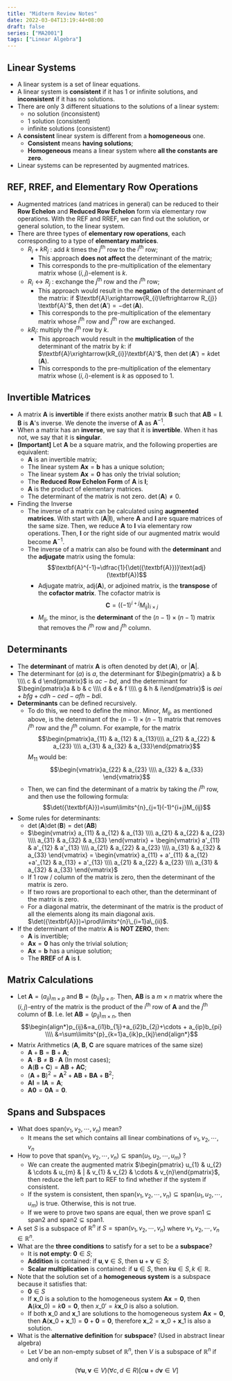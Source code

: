 ```yaml
---
title: "Midterm Review Notes"
date: 2022-03-04T13:19:44+08:00
draft: false
series: ["MA2001"]
tags: ["Linear Algebra"]
---
```


## Linear Systems

- A linear system is a set of linear equations. 
- A linear system is **consistent** if it has 1 or infinite solutions, and **inconsistent** if it has no solutions. 
- There are only 3 different situations to the solutions of a linear system:
	- no solution (inconsistent)
	- 1 solution (consistent)
	- infinite solutions (consistent)
- A **consistent** linear system is different from a **homogeneous** one. 
	- **Consistent** means **having solutions**;
	- **Homogeneous** means a linear system where **all the constants are zero**. 
- Linear systems can be represented by augmented matrices. 

## REF, RREF, and Elementary Row Operations

- Augmented matrices (and matrices in general) can be reduced to their **Row Echelon** and **Reduced Row Echelon** form via elementary row operations. With the REF and RREF, we can find out the solution, or general solution, to the linear system. 
- There are three types of **elementary row operations**, each corresponding to a type of **elementary matrices**. 
	- $R_{i}+kR_{j}$ : add $k$ times the $j^{\text{th}}$ row to the $i^{\text{th}}$ row;
		- This approach **does not affect** the determinant of the matrix;
		- This corresponds to the pre-multiplication of the elementary matrix whose $(i, j)$-element is $k$.
	- $R_{i}\leftrightarrow R_{j}$ : exchange the $j^{\text{th}}$ row and the $i^{\text{th}}$ row;
		- This approach would result in the **negation** of the determinant of the matrix: if $\textbf{A}\xrightarrow{R_{i}\leftrightarrow R_{j}} \textbf{A}'$, then $\det({\textbf{A}'})=-\det({\textbf{A}})$.
		- This corresponds to the pre-multiplication of the elementary matrix whose $i^{\text{th}}$ row and $j^{\text{th}}$ row are exchanged. 
	- $kR_{i}$: multiply the $i^{\text{th}}$ row by $k$.
		- This approach would result in the **multiplication** of the determinant of the matrix by $k$: if $\textbf{A}\xrightarrow{kR_{i}}\textbf{A}'$, then $\det({\textbf{A}'})=k\det({\textbf{A}})$.
		- This corresponds to the pre-multiplication of the elementary matrix whose $(i, i)$-element is $k$ as opposed to $1$. 
## Invertible Matrices

- A matrix $\textbf{A}$ is **invertible** if there exists another matrix $\textbf{B}$ such that $\textbf{A}\textbf{B}=\textbf{I}$. $\textbf{B}$ is $\textbf{A}$'s  inverse. We denote the inverse of $\textbf{A}$ as $\textbf{A}^{-1}$. 
- When a matrix has an **inverse**, we say that it is **invertible**. When it has not, we say that it is **singular**. 
- **\[Important\]** Let $\textbf{A}$ be a square matrix, and the following properties are equivalent:
	- $\textbf{A}$ is an invertible matrix;
	- The linear system $\textbf{A}\textbf{x}=\textbf{b}$ has a unique solution; 
	- The linear system $\textbf{Ax}=\textbf{0}$ has only the trivial solution;
	- The **Reduced Row Echelon Form** of $\textbf{A}$ is $\textbf{I}$;
	- $\textbf{A}$ is the product of elementary matrices. 
	- The determinant of the matrix is not zero. $\det({\textbf{A}})\neq 0$.
- Finding the Inverse
	- The inverse of a matrix can be calculated using **augmented matrices**. With start with $(\textbf{A}|\textbf{I})$, where $\textbf{A}$ and $\textbf{I}$ are square matrices of the same size. Then, we reduce $\textbf{A}$ to $\textbf{I}$ via elementary row operations. Then, $\textbf{I}$ or the right side of our augmented matrix would become $\textbf{A}^{-1}$.
	- The inverse of a matrix can also be found with the **determinant** and the **adjugate** matrix using the fomula: $$\textbf{A}^{-1}=\dfrac{1}{\det({\textbf{A}})}\text{adj}(\textbf{A})$$
		- Adjugate matrix, $\text{adj}(\textbf{A})$, or adjoined matrix, is the **transpose** of the **cofactor matrix**. The cofactor matrix is $$\textbf{C}=\left((-1)^{i+j}M_{ij}\right)_{i\times  j}$$
		- $M_{ij}$, the minor, is the **determinant** of the $(n-1)\times  (n-1)$ matrix that removes the $i^{\text{th}}$ row and $j^{\text{th}}$ column. 
## Determinants
- The **determinant** of matrix $\textbf{A}$ is often denoted by $\det({\textbf{A}})$, or $|\textbf{A}|$.
- The determinant for $(a)$ is $a$, the determinant for $\begin{pmatrix} a & b \\\\ c & d \end{pmatrix}$ is $ac-bd$, and the determinant for $\begin{pmatrix}a & b & c \\\\ d & e & f \\\\ g & h & i\end{pmatrix}$ is $aei + bfg + cdh - ced - afh - bdi$. 
- **Determinants** can be defined recursively. 
	- To do this, we need to define the minor. Minor, $M_{ij}$, as mentioned above, is the determinant of the $(n-1)\times  (n-1)$ matrix that removes $i^{\text{th}}$ row and the $j^{th}$ column. For example, for the matrix $$\begin{pmatrix}a_{11} & a_{12} & a_{13}\\\\ a_{21} & a_{22} & a_{23} \\\\ a_{31} & a_{32} & a_{33}\end{pmatrix}$$ $M_{11}$ would be: $$\begin{vmatrix}a_{22} & a_{23} \\\\ a_{32} & a_{33} \end{vmatrix}$$
	- Then, we can find the determinant of a matrix by taking the $i^{\text{th}}$ row, and then use the following formula: $$\det({\textbf{A}})=\sum\limits^{n}_{j=1}(-1)^{i+j}M_{ij}$$
- Some rules for determinants:
	- $\det({\textbf{A}})\det({\textbf{B}})=\det({\textbf{AB}})$
	- $\begin{vmatrix}  a_{11} & a_{12} & a_{13} \\\\ a_{21} & a_{22} & a_{23} \\\\ a_{31} & a_{32} & a_{33} \end{vmatrix} + \begin{vmatrix}  a'_{11} & a'_{12} & a'_{13} \\\\ a_{21} & a_{22} & a_{23} \\\\ a_{31} & a_{32} & a_{33} \end{vmatrix} = \begin{vmatrix}  a_{11} + a'_{11} & a_{12} +a'_{12} & a_{13} + a'_{13} \\\\ a_{21} & a_{22} & a_{23} \\\\ a_{31} & a_{32} & a_{33} \end{vmatrix}$
	- If 1 row / column of the matrix is zero, then the determinant of the matrix is zero. 
	- If two rows are proportional to each other, than the determinant of the matrix is zero. 
	- For a diagonal matrix, the determinant of the matrix is the product of all the elements along its main diagonal axis. $\det({\textbf{A}})=\prod\limits^{n}\_{i=1}a\_{ii}$. 
- If the determinant of the matrix $\textbf{A}$ is **NOT ZERO**, then:
	- $\textbf{A}$ is invertible;
	- $\textbf{Ax}=\textbf{0}$ has only the trivial solution;
	- $\textbf{Ax}=\textbf{b}$ has a unique solution;
	- The **RREF** of $\textbf{A}$ is $\textbf{I}$.

## Matrix Calculations

- Let $\textbf{A}=(a_{ij})_{m\times p}$ and $\textbf{B}=(b_{ij})_{p\times n}$. Then, $\textbf{A}\textbf{B}$ is a $m\times n$ matrix where the $(i,j)$-entry of the matrix is the product of the $i^{\text{th}}$ row of $\textbf{A}$ and the $j^{\text{th}}$ column of $\textbf{B}$. I.e. let $\textbf{AB}=(p_{ij})_{m\times n}$, then $$\begin{align*}p_{ij}&=a_{i1}b_{1j}+a_{i2}b_{2j}+\cdots + a_{ip}b_{pi} \\\\ &=\sum\limits^{p}_{k=1}a_{ik}p_{kj}\end{align*}$$
- Matrix Arithmetics ($\textbf{A}$, $\textbf{B}$, $\textbf{C}$ are square matrices of the same size)
	- $\textbf{A}+\textbf{B} = \textbf{B} + \textbf{A}$;
	- $\textbf{A}\cdot \textbf{B} \neq \textbf{B}\cdot\textbf{A}$ (In most cases);
	- $\textbf{A}(\textbf{B} + \textbf{C}) = \textbf{A}\textbf{B} + \textbf{A}\textbf{C}$;
	- $(\textbf{A}+\textbf{B})^{2}=\textbf{A}^{2}+\textbf{AB}+\textbf{BA}+\textbf{B}^{2}$;
	- $\textbf{A}\textbf{I}=\textbf{I}\textbf{A}=\textbf{A}$;
	- $\textbf{A}\textbf{0}=\textbf{0}\textbf{A}=\textbf{0}$.

## Spans and Subspaces

- What does $\text{span}(v_{1}, v_{2}, \cdots, v_{n})$ mean?
	- It means the set which contains all linear combinations of $v_{1}, v_{2}, \cdots, v_{n}$
- How to pove that $\text{span}(v_{1}, v_{2}, \cdots, v_{n})\subseteq \text{span}(u_{1}, u_{2}, \cdots, u_{m})$ ?
	- We can create the augmented matrix $\begin{pmatrix} u_{1} & u_{2} & \cdots & u_{m} & | & v_{1} & v_{2} & \cdots & v_{n}\end{pmatrix}$, then reduce the left part to REF to find whether if the system if consistent. 
	- If the system is consistent, then $\text{span}(v_{1}, v_{2}, \cdots, v_{n})\subseteq \text{span}(u_{1}, u_{2}, \cdots, u_{m})$ is true. Otherwise, this is not true.
	- If we were to prove two spans are equal, then we prove $\text{span1}\subseteq  \text{span2}$ and $\text{span2}\subseteq \text{span1}$.
- A set $S$ is a subspace of $\mathbb{R}^{n}$ if $S=\text{span}(v_{1}, v_{2}, \cdots, v_{n})$ where $v_{1}, v_{2}, \cdots, v_{n}\in \mathbb{R}^{n}$. 
- What are the **three conditions** to satisfy for a set to be a **subspace**?
	- It is **not empty**: $\textbf{0} \in S$;
	- **Addition** is contained: if $\textbf{u}, \textbf{v} \in S$, then $\textbf{u} + \textbf{v} \in S$;
	- **Scalar multiplication** is contained: if $\textbf{u}\in S$, then $k\textbf{u}\in S, k \in \mathbb{R}$.
- Note that the solution set of a **homogeneous system** is a subspace because it satisfies that:
	- $\textbf{0}\in S$
	- If $\textbf{x}\_{0}$ is a solution to the homogeneous system $\textbf{Ax}=\textbf{0}$, then $\textbf{A}(k\textbf{x}\_{0})=k\textbf{0}=\textbf{0}$, then  $x\_{0}'=k\textbf{x}\_{0}$ is also a solution.
	- If both $\textbf{x}\_{0}$ and $\textbf{x}\_{1}$ are solutions to the homogeneous system $\textbf{A}\textbf{x}=\textbf{0}$, then $\textbf{A}(\textbf{x}\_{0}+\textbf{x}\_{1})=\textbf{0}+\textbf{0}=\textbf{0}$, therefore $\textbf{x}\_{2}=\textbf{x}\_{0} + \textbf{x}\_{1}$ is also a solution. 
- What is the **alternative definition** for **subspace**? (Used in abstract linear algebra)
	- Let $V$ be an non-empty subset of $\mathbb{R}^{n}$, then $V$ is a subspace of $\mathbb{R}^{n}$ if and only if $$(\forall \textbf{u}, \textbf{v} \in V)(\forall c, d\in R)[c\textbf{u} + d\textbf{v} \in V]$$

